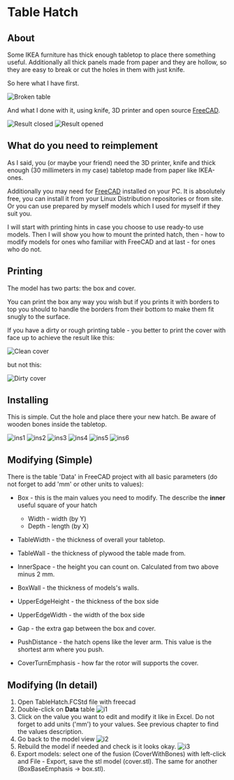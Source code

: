 # Table Hatch

## About

Some IKEA furniture has thick enough tabletop to place there something useful.
Additionally all thick panels made from paper and they are hollow, so they are
easy to break or cut the holes in them with just knife.

So here what I have first.

![Broken table](images/table1.jpg)

And what I done with it, using knife, 3D printer and open source
[FreeCAD][1].

![Result closed](images/table2.jpg) ![Result opened](images/table3.jpg)

## What do you need to reimplement

As I said, you (or maybe your friend) need the 3D printer, knife and thick
enough (30 millimeters in my case) tabletop made from paper like IKEA-ones.

Additionally you may need for [FreeCAD][1] installed on your PC. It is
absolutely free, you can install it from your Linux Distribution repositories or
from site. Or you can use prepared by myself models which I used for myself if
they suit you.

I will start with printing hints in case you choose to use ready-to use models.
Then I will show you how to mount the printed hatch, then - how to modify models
for ones who familiar with FreeCAD and at last - for ones who do not.

## Printing

The model has two parts: the box and cover.

You can print the box any way you wish but if you prints it with borders to top
you should to handle the borders from their bottom to make them fit snugly to
the surface.

If you have a dirty or rough printing table - you better to print the cover with
face up to achieve the result like this:

![Clean cover](images/table2.jpg)

but not this:

![Dirty cover](images/table2-1.jpg)

## Installing

This is simple. Cut the hole and place there your new hatch. Be aware of
wooden bones inside the tabletop.

![ins1](images/table1.jpg)
![ins2](images/table1-1.jpg)
![ins3](images/table1-2.jpg)
![ins4](images/table1-3.jpg)
![ins5](images/table2.jpg)
![ins6](images/table3.jpg)

## Modifying (Simple)

There is the table 'Data' in FreeCAD project with all basic parameters (do not
forget to add 'mm' or other units to values):

* Box - this is the main values you need to modify. The describe the __inner__
  useful square of your hatch
  * Width - width (by Y)
  * Depth - length (by X)


* TableWidth - the thickness of overall your tabletop.
* TableWall - the thickness of plywood the table made from.
* InnerSpace - the height you can count on. Calculated from two above minus
    2 mm.
* BoxWall - the thickness of models's walls.
* UpperEdgeHeight - the thickness of the box side
* UpperEdgeWidth - the width of the box side
* Gap - the extra gap between the box and cover.
* PushDistance - the hatch opens like the lever arm. This value is the shortest 
    arm where you push.
* CoverTurnEmphasis - how far the rotor will supports the cover.

## Modifying (In detail)

1. Open TableHatch.FCStd file with freecad
2. Double-click on __Data__ table ![i1](images/instruction1.png)
3. Click on the value you want to edit and modify it like in Excel. Do not
   forget to add units ('mm') to your values. See previous chapter to find the
   values description.
4. Go back to the model view ![i2](images/instruction2.png)
5. Rebuild the model if needed and check is it looks okay.
   ![i3](images/instruction3.png)
6. Export models: select one of the fusion (CoverWithBones) with left-click and
   File - Export, save the stl model (cover.stl). The same for another
   (BoxBaseEmphasis -> box.stl).



[1]: https://github.com/FreeCAD/FreeCAD
